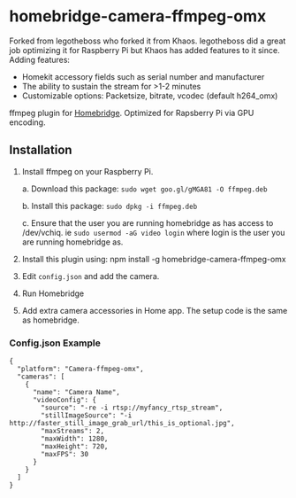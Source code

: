 # homebridge-camera-ffmpeg-omx

Forked from legotheboss who forked it from Khaos.
legotheboss did a great job optimizing it for Raspberry Pi but Khaos has added features to it since.
Adding features:
- Homekit accessory fields such as serial number and manufacturer
- The ability to sustain the stream for >1-2 minutes
- Customizable options: Packetsize, bitrate, vcodec (default h264_omx)

ffmpeg plugin for [Homebridge](https://github.com/nfarina/homebridge). Optimized for Rapsberry Pi via GPU encoding.

## Installation

1. Install ffmpeg on your Raspberry Pi.
    
    a. Download this package: `sudo wget goo.gl/gMGA81 -O ffmpeg.deb`
    
    b. Install this package: `sudo dpkg -i ffmpeg.deb`
    
    c. Ensure that the user you are running homebridge as has access to /dev/vchiq.  ie `sudo usermod -aG video login` where login is the user you are running homebridge as. 

2. Install this plugin using: npm install -g homebridge-camera-ffmpeg-omx
3. Edit ``config.json`` and add the camera.
3. Run Homebridge
4. Add extra camera accessories in Home app. The setup code is the same as homebridge.

### Config.json Example

    {
      "platform": "Camera-ffmpeg-omx",
      "cameras": [
        {
          "name": "Camera Name",
          "videoConfig": {
          	"source": "-re -i rtsp://myfancy_rtsp_stream",
            "stillImageSource": "-i http://faster_still_image_grab_url/this_is_optional.jpg",
          	"maxStreams": 2,
          	"maxWidth": 1280,
          	"maxHeight": 720,
          	"maxFPS": 30
          }
        }
      ]
    }
